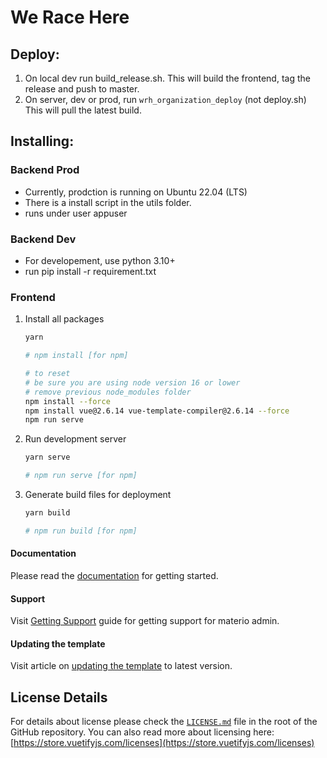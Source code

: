 # We Race Here

## Deploy:
1. On local dev run build_release.sh. This will build the frontend, tag the release and push to master.
2. On server, dev or prod, run `wrh_organization_deploy` (not deploy.sh) This will pull the latest build.

## Installing:

### Backend Prod
- Currently, prodction is running on Ubuntu 22.04 (LTS)
- There is a install script in the utils folder.
- runs under user appuser

### Backend Dev
- For developement, use python 3.10+
- run pip install -r requirement.txt

### Frontend
1. Install all packages

   ```bash
   yarn

   # npm install [for npm]
   
   # to reset
   # be sure you are using node version 16 or lower
   # remove previous node_modules folder
   npm install --force
   npm install vue@2.6.14 vue-template-compiler@2.6.14 --force
   npm run serve
   ```

2. Run development server

   ```bash
   yarn serve

   # npm run serve [for npm]
   ```

3. Generate build files for deployment

   ```bash
   yarn build

   # npm run build [for npm]
   ```

#### Documentation

Please read the [documentation](https://themeselection.com/demo/materio-vuetify-vuejs-admin-template/documentation) for getting started.

#### Support

Visit [Getting Support](https://themeselection.com/demo/materio-vuetify-vuejs-admin-template/documentation/guide/getting-started/support.html) guide for getting support for materio admin.

#### Updating the template

Visit article on [updating the template](https://themeselection.com/demo/materio-vuetify-vuejs-admin-template/documentation/articles/how-to-update-materio-to-latest-version.html) to latest version.

## License Details

For details about license please check the [`LICENSE.md`](https://github.com/themeselection/materio-vuetify-vuejs-admin-template/blob/main/LICENSE.MD) file in the root of the GitHub repository. You can also read more about licensing here: [https://store.vuetifyjs.com/licenses](https://store.vuetifyjs.com/licenses)


